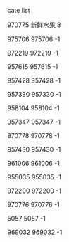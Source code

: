cate list

970775 新鲜水果 8

975706 975706 -1

972219 972219 -1

957615 957615 -1

957428 957428 -1

957330 957330 -1

958104 958104 -1

957347 957347 -1

970778 970778 -1

957430 957430 -1

961006 961006 -1

955035 955035 -1

972200 972200 -1

970776 970776 -1

5057 5057 -1

969032 969032 -1

